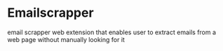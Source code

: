 # Emailscrapper
email scrapper web extension that enables user to extract emails from a web page without manually looking for it
